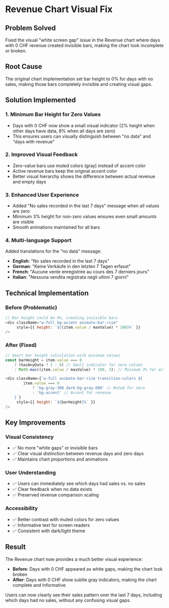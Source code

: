 # Revenue Chart Visual Fix

## Problem Solved
Fixed the visual "white screen gap" issue in the Revenue chart where days with 0 CHF revenue created invisible bars, making the chart look incomplete or broken.

## Root Cause
The original chart implementation set bar height to 0% for days with no sales, making those bars completely invisible and creating visual gaps.

## Solution Implemented

### 1. **Minimum Bar Height for Zero Values**
- Days with 0 CHF now show a small visual indicator (2% height when other days have data, 8% when all days are zero)
- This ensures users can visually distinguish between "no data" and "days with revenue"

### 2. **Improved Visual Feedback**
- Zero-value bars use muted colors (gray) instead of accent color
- Active revenue bars keep the original accent color
- Better visual hierarchy shows the difference between actual revenue and empty days

### 3. **Enhanced User Experience**
- Added "No sales recorded in the last 7 days" message when all values are zero
- Minimum 3% height for non-zero values ensures even small amounts are visible
- Smooth animations maintained for all bars

### 4. **Multi-language Support**
Added translations for the "no data" message:
- **English**: "No sales recorded in the last 7 days"
- **German**: "Keine Verkäufe in den letzten 7 Tagen erfasst"
- **French**: "Aucune vente enregistrée au cours des 7 derniers jours"
- **Italian**: "Nessuna vendita registrata negli ultimi 7 giorni"

## Technical Implementation

### Before (Problematic)
```javascript
// Bar height could be 0%, creating invisible bars
<div className="w-full bg-accent animate-bar-rise" 
     style={{ height: `${(item.value / maxValue) * 100}%` }}
/>
```

### After (Fixed)
```javascript
// Smart bar height calculation with minimum values
const barHeight = item.value === 0 
    ? (hasAnyData ? 2 : 8) // Small indicator for zero values
    : Math.max((item.value / maxValue) * 100, 3); // Minimum 3% for actual revenue

<div className={`w-full animate-bar-rise transition-colors ${
        item.value === 0 
            ? 'bg-gray-300 dark:bg-gray-600' // Muted for zero
            : 'bg-accent' // Accent for revenue
    }`} 
     style={{ height: `${barHeight}%` }}
/>
```

## Key Improvements

### Visual Consistency
- ✅ No more "white gaps" or invisible bars
- ✅ Clear visual distinction between revenue days and zero days
- ✅ Maintains chart proportions and animations

### User Understanding
- ✅ Users can immediately see which days had sales vs. no sales
- ✅ Clear feedback when no data exists
- ✅ Preserved revenue comparison scaling

### Accessibility
- ✅ Better contrast with muted colors for zero values
- ✅ Informative text for screen readers
- ✅ Consistent with dark/light theme

## Result
The Revenue chart now provides a much better visual experience:
- **Before**: Days with 0 CHF appeared as white gaps, making the chart look broken
- **After**: Days with 0 CHF show subtle gray indicators, making the chart complete and informative

Users can now clearly see their sales pattern over the last 7 days, including which days had no sales, without any confusing visual gaps.